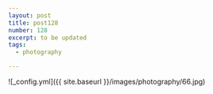 ```yaml
---
layout: post
title: post128
number: 128
excerpt: to be updated
tags:
  - photography

---
```


![_config.yml]({{ site.baseurl }}/images/photography/66.jpg)